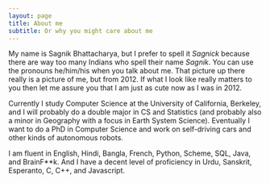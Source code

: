 ```yaml
---
layout: page
title: About me
subtitle: Or why you might care about me
---
```

My name is Sagnik Bhattacharya, but I prefer to spell it _Sagnick_ because there are way too many Indians who spell their name _Sagnik_.
You can use the pronouns he/him/his when you talk about me.
That picture up there really is a picture of me, but from 2012. If what I look like really matters to you then let me assure you that I
am just as cute now as I was in 2012.

Currently I study Computer Science at the University of California, Berkeley, and I will probably do a double major in CS and Statistics
(and probably also a minor in Geography with a focus in Earth System Science). Eventually I want to do a PhD in Computer Science and work
on self-driving cars and other kinds of autonomous robots.

I am fluent in English, Hindi, Bangla, French, Python, Scheme, SQL, Java, and BrainF**k. And I have a decent level of proficiency in Urdu,
Sanskrit, Esperanto, C, C++, and Javascript.
